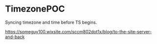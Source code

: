 # TimezonePOC
Syncing timezone and time before TS begins.

https://someguy100.wixsite.com/sccm802dot1x/blog/to-the-site-server-and-back
